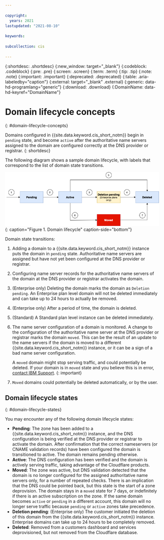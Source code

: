 ```yaml
---

copyright:
  years: 2021
lastupdated: "2021-08-10"

keywords:

subcollection: cis

---
```


{:shortdesc: .shortdesc}
{:new_window: target="_blank"} 
{:codeblock: .codeblock}
{:pre: .pre}
{:screen: .screen}
{:term: .term}
{:tip: .tip}
{:note: .note}
{:important: .important}
{:deprecated: .deprecated}
{:table: .aria-labeledby="caption"}
{:external: target="_blank" .external}
{:generic: data-hd-programlang="generic”}
{:download: .download}
{:DomainName: data-hd-keyref="DomainName"}

# Domain lifecycle concepts
{: #domain-lifecycle-concepts}

Domains configured in {{site.data.keyword.cis_short_notm}} begin in `pending` state, and become `active` after the authoritative name servers assigned to the domain are configured correctly at the DNS provider or registrar. 
{: shortdesc}

The following diagram shows a sample domain lifecycle, with labels that correspond to the list of domain state transitions.

![Diagram of domain lifecycle](images/domain-lifecycle-lt.png "Diagram of domain lifecycle"){: caption="Figure 1. Domain lifecycle" caption-side="bottom"}

Domain state transitions:

1. Adding a domain to a {{site.data.keyword.cis_short_notm}} instance puts the domain in `pending` state. Authoritative name servers are assigned but have not yet been configured at the DNS provider or registrar.
1. Configuring name server records for the authoritative name servers of the domain at the DNS provider or registrar activates the domain. 
1. (Enterprise only) Deleting the domain marks the domain as `Deletion pending`. An Enterprise plan level domain will not be deleted immediately and can take up to 24 hours to actually be removed. 
1. (Enterprise only) After a period of time, the domain is deleted.
1. (Standard) A Standard plan level instance can be deleted immediately. 
1. The name server configuration of a domain is monitored. A change to the configuration of the authoritative name server at the DNS provider or registrar marks the domain `moved`. This can be the result of an update to the name servers if the domain is moved to a different {{site.data.keyword.cis_short_notm}} instance, or it can be a sign of a bad name server configuration.

   A `moved` domain might stop serving traffic, and could potentially be deleted. If your domain is in `moved` state and you believe this is in error, [contact IBM Support](/docs/cis?topic=cis-gettinghelp).
   {: important}

1. `Moved` domains could potentially be deleted automatically, or by the user.

## Domain lifecycle states
{: #domain-lifecycle-states}

You may encounter any of the following domain lifecycle states:

- **Pending**: The zone has been added to a {{site.data.keyword.cis_short_notm}} instance, and the DNS configuration is being verified at the DNS provider or registrar to activate the domain. After confirmation that the correct nameservers (or CNAME validation records) have been configured the domain is transitioned to active. The domain remains pending otherwise.
- **Active**: The DNS configuration has been verified and the domain is actively serving traffic, taking advantage of the Cloudflare products. 
- **Moved**: The zone was active, but DNS validation detected that the domain is no longer configured for the assigned authoritative name servers only, for a number of repeated checks. There is an implication that the DNS could be pointed back, but this state is the start of a zone deprovision. The domain stays in a `moved` state for 7 days, or indefinitely if there is an active subscription on the zone. If the same domain becomes `active` or `pending` in a different account, this domain will no longer serve traffic because `pending` or `active` zones take precedence. 
- **Deletion pending**: (Enterprise only) The customer initiated the deletion of this domain from the {{site.data.keyword.cis_short_notm}} instance. Enterprise domains can take up to 24 hours to be completely removed. 
- **Deleted**: Removed from a customers dashboard and services deprovisioned, but not removed from the Cloudflare database.
